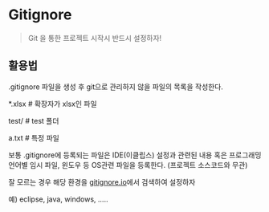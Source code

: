 # Gitignore

> Git 을 통한 프로젝트 시작시 반드시 설정하자!



## 활용법

.gitignore 파일을 생성 후 git으로 관리하지 않을 파일의 목록을 작성한다.



*.xlsx    # 확장자가 xlsx인 파일

test/      # test 폴더

a.txt      # 특정 파일



보통 .gitignore에 등록되는 파일은 IDE(이클립스) 설정과 관련된 내용 혹은 프로그래밍 언어별 임시 파일, 윈도우 등 OS관련 파일을 등록한다. (프로젝트 소스코드와 무관)



잘 모르는 경우 해당 환경을 [gitignore.io](https://www.gitignore.io)에서 검색하여 설정하자

예) eclipse, java, windows, .....

